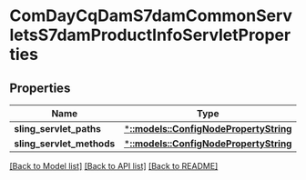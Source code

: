 # ComDayCqDamS7damCommonServletsS7damProductInfoServletProperties

## Properties
Name | Type | Description | Notes
------------ | ------------- | ------------- | -------------
**sling_servlet_paths** | [***::models::ConfigNodePropertyString**](configNodePropertyString.md) |  | [optional] 
**sling_servlet_methods** | [***::models::ConfigNodePropertyString**](configNodePropertyString.md) |  | [optional] 

[[Back to Model list]](../README.md#documentation-for-models) [[Back to API list]](../README.md#documentation-for-api-endpoints) [[Back to README]](../README.md)


